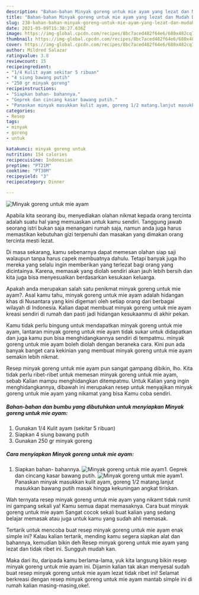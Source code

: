 ```yaml
---
description: "Bahan-bahan Minyak goreng untuk mie ayam yang lezat dan Mudah Dibuat"
title: "Bahan-bahan Minyak goreng untuk mie ayam yang lezat dan Mudah Dibuat"
slug: 238-bahan-bahan-minyak-goreng-untuk-mie-ayam-yang-lezat-dan-mudah-dibuat
date: 2021-05-09T15:38:27.636Z
image: https://img-global.cpcdn.com/recipes/8bc7aced482f64e6/680x482cq70/minyak-goreng-untuk-mie-ayam-foto-resep-utama.jpg
thumbnail: https://img-global.cpcdn.com/recipes/8bc7aced482f64e6/680x482cq70/minyak-goreng-untuk-mie-ayam-foto-resep-utama.jpg
cover: https://img-global.cpcdn.com/recipes/8bc7aced482f64e6/680x482cq70/minyak-goreng-untuk-mie-ayam-foto-resep-utama.jpg
author: Mildred Salazar
ratingvalue: 3.8
reviewcount: 15
recipeingredient:
- "1/4 Kulit ayam sekitar 5 ribuan"
- "4 siung bawang putih"
- "250 gr minyak goreng"
recipeinstructions:
- "Siapkan bahan- bahannya."
- "Geprek dan cincang kasar bawang putih."
- "Panaskan minyak masukkan kulit ayam, goreng 1/2 matang.lanjut masukkan bawang putih masak hingga kekuningan angkat tiriskan."
categories:
- Resep
tags:
- minyak
- goreng
- untuk

katakunci: minyak goreng untuk 
nutrition: 154 calories
recipecuisine: Indonesian
preptime: "PT21M"
cooktime: "PT30M"
recipeyield: "3"
recipecategory: Dinner

---
```



![Minyak goreng untuk mie ayam](https://img-global.cpcdn.com/recipes/8bc7aced482f64e6/680x482cq70/minyak-goreng-untuk-mie-ayam-foto-resep-utama.jpg)

Apabila kita seorang ibu, menyediakan olahan nikmat kepada orang tercinta adalah suatu hal yang memuaskan untuk kamu sendiri. Tanggung jawab seorang istri bukan saja menangani rumah saja, namun anda juga harus memastikan kebutuhan gizi terpenuhi dan masakan yang dimakan orang tercinta mesti lezat.

Di masa  sekarang, kamu sebenarnya dapat memesan olahan siap saji walaupun tanpa harus capek membuatnya dahulu. Tetapi banyak juga lho mereka yang selalu ingin memberikan yang terlezat bagi orang yang dicintainya. Karena, memasak yang diolah sendiri akan jauh lebih bersih dan kita juga bisa menyesuaikan berdasarkan kesukaan keluarga. 



Apakah anda merupakan salah satu penikmat minyak goreng untuk mie ayam?. Asal kamu tahu, minyak goreng untuk mie ayam adalah hidangan khas di Nusantara yang kini digemari oleh setiap orang dari berbagai wilayah di Indonesia. Kalian dapat membuat minyak goreng untuk mie ayam kreasi sendiri di rumah dan pasti jadi hidangan kesukaanmu di akhir pekan.

Kamu tidak perlu bingung untuk mendapatkan minyak goreng untuk mie ayam, lantaran minyak goreng untuk mie ayam tidak sukar untuk didapatkan dan juga kamu pun bisa menghidangkannya sendiri di tempatmu. minyak goreng untuk mie ayam boleh diolah dengan beraneka cara. Kini pun ada banyak banget cara kekinian yang membuat minyak goreng untuk mie ayam semakin lebih nikmat.

Resep minyak goreng untuk mie ayam pun sangat gampang dibikin, lho. Kita tidak perlu ribet-ribet untuk memesan minyak goreng untuk mie ayam, sebab Kalian mampu menghidangkan ditempatmu. Untuk Kalian yang ingin menghidangkannya, dibawah ini merupakan resep untuk menyajikan minyak goreng untuk mie ayam yang nikamat yang bisa Kamu coba sendiri.

<!--inarticleads1-->

##### Bahan-bahan dan bumbu yang dibutuhkan untuk menyiapkan Minyak goreng untuk mie ayam:

1. Gunakan 1/4 Kulit ayam (sekitar 5 ribuan)
1. Siapkan 4 siung bawang putih
1. Gunakan 250 gr minyak goreng




<!--inarticleads2-->

##### Cara menyiapkan Minyak goreng untuk mie ayam:

1. Siapkan bahan- bahannya.
<img src="https://img-global.cpcdn.com/steps/817ffe486591a507/160x128cq70/minyak-goreng-untuk-mie-ayam-langkah-memasak-1-foto.jpg" alt="Minyak goreng untuk mie ayam">1. Geprek dan cincang kasar bawang putih.
<img src="https://img-global.cpcdn.com/steps/284042649b70d5a2/160x128cq70/minyak-goreng-untuk-mie-ayam-langkah-memasak-2-foto.jpg" alt="Minyak goreng untuk mie ayam">1. Panaskan minyak masukkan kulit ayam, goreng 1/2 matang.lanjut masukkan bawang putih masak hingga kekuningan angkat tiriskan.




Wah ternyata resep minyak goreng untuk mie ayam yang nikamt tidak rumit ini gampang sekali ya! Kamu semua dapat memasaknya. Cara buat minyak goreng untuk mie ayam Sangat cocok sekali buat kalian yang sedang belajar memasak atau juga untuk kamu yang sudah ahli memasak.

Tertarik untuk mencoba buat resep minyak goreng untuk mie ayam enak simple ini? Kalau kalian tertarik, mending kamu segera siapkan alat dan bahannya, kemudian bikin deh Resep minyak goreng untuk mie ayam yang lezat dan tidak ribet ini. Sungguh mudah kan. 

Maka dari itu, daripada kamu berlama-lama, yuk kita langsung bikin resep minyak goreng untuk mie ayam ini. Dijamin kalian tak akan menyesal sudah buat resep minyak goreng untuk mie ayam lezat tidak ribet ini! Selamat berkreasi dengan resep minyak goreng untuk mie ayam mantab simple ini di rumah kalian masing-masing,oke!.

